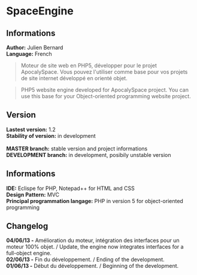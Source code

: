 # SpaceEngine

## Informations
**Author:** Julien Bernard<br>
**Language:** French

> Moteur de site web en PHP5, développer pour le projet ApocalySpace. Vous pouvez l'utiliser comme base pour vos projets de site internet développé en orienté objet.

> PHP5 website engine developed for ApocalySpace project. You can use this base for your Object-oriented programming website project.

## Version
**Lastest version:** 1.2<br>
**Stability of version:** in development<br>
<br>
**MASTER branch:** stable version and project informations<br>
**DEVELOPMENT branch:** in development, posibily unstable version<br>

## Informations
**IDE:** Eclispe for PHP, Notepad++ for HTML and CSS<br>
**Design Pattern:** MVC<br>
**Principal programmation langage:** PHP in version 5 for object-oriented programming<br>

## Changelog
**04/06/13 -** Amélioration du moteur, intégration des interfaces pour un moteur 100% objet. / Update, the engine now integrates interfaces for a full-object engine.<br>
**02/06/13 -** Fin du développement. / Ending of the development.<br>
**01/06/13 -** Début du développement. / Beginning of the development.
